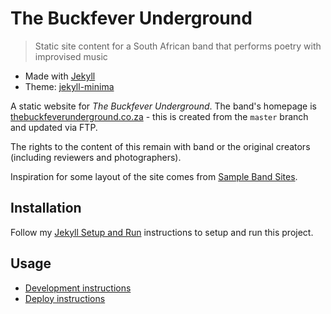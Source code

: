 # The Buckfever Underground
> Static site content for a South African band that performs poetry with improvised music

- Made with [Jekyll](http://jekyllrb.com/)
- Theme: [jekyll-minima](https://github.com/jekyll/minima)

A static website for _The Buckfever Underground_. The band's homepage is [thebuckfeverunderground.co.za](https://thebuckfeverunderground.co.za/) - this is created from the `master` branch and updated via FTP.

The rights to the content of this remain with band or the original creators (including reviewers and photographers).

Inspiration for some layout of the site comes from [Sample Band Sites](https://bandzoogle.com/sample-band-sites).

## Installation

Follow my [Jekyll Setup and Run](https://github.com/MichaelCurrin/static-sites-generator-resources/blob/master/Jekyll/setup_and_run.md) instructions to setup and run this project.

## Usage

- [Development instructions](/docs/development.md)
- [Deploy instructions](/docs/deploy.md)
